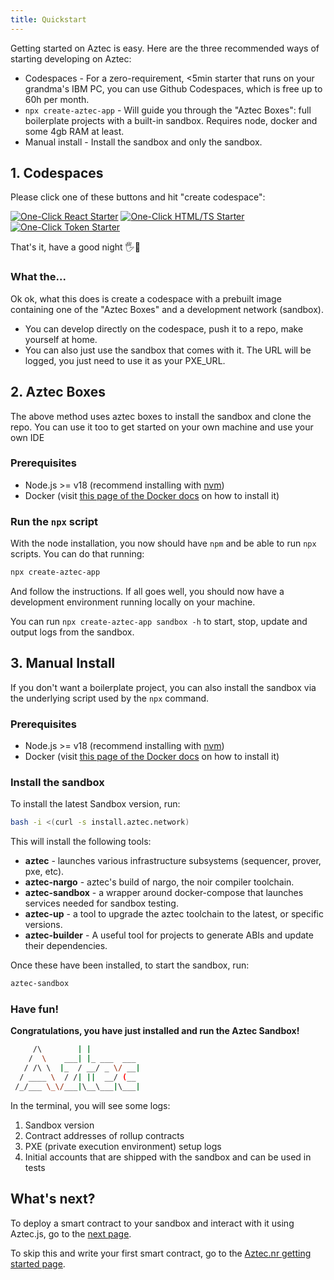```yaml
---
title: Quickstart
---
```


Getting started on Aztec is easy. Here are the three recommended ways of starting developing on Aztec:

- Codespaces - For a zero-requirement, <5min starter that runs on your grandma's IBM PC, you can use Github Codespaces, which is free up to 60h per month.
- `npx create-aztec-app` - Will guide you through the "Aztec Boxes": full boilerplate projects with a built-in sandbox. Requires node, docker and some 4gb RAM at least.
- Manual install - Install the sandbox and only the sandbox.

## 1. Codespaces

Please click one of these buttons and hit "create codespace":

[![One-Click React Starter](/img/codespaces_badges/react_cta_badge.svg)](https://codespaces.new/AztecProtocol/aztec-packages?devcontainer_path=.devcontainer%2Freact%2Fdevcontainer.json) [![One-Click HTML/TS Starter](/img/codespaces_badges/vanilla_cta_badge.svg)](https://codespaces.new/AztecProtocol/aztec-packages?devcontainer_path=.devcontainer%2Fvanilla%2Fdevcontainer.json) [![One-Click Token Starter](/img/codespaces_badges/token_cta_badge.svg)](https://codespaces.new/AztecProtocol/aztec-packages?devcontainer_path=.devcontainer%2Ftoken%2Fdevcontainer.json)

That's it, have a good night 🖐️🎤

### What the...

Ok ok, what this does is create a codespace with a prebuilt image containing one of the "Aztec Boxes" and a development network (sandbox). 
- You can develop directly on the codespace, push it to a repo, make yourself at home.
- You can also just use the sandbox that comes with it. The URL will be logged, you just need to use it as your PXE_URL.

## 2. Aztec Boxes

The above method uses aztec boxes to install the sandbox and clone the repo. You can use it too to get started on your own machine and use your own IDE

### Prerequisites

- Node.js >= v18 (recommend installing with [nvm](https://github.com/nvm-sh/nvm))
- Docker (visit [this page of the Docker docs](https://docs.docker.com/get-docker/) on how to install it)

### Run the `npx` script

With the node installation, you now should have `npm` and be able to run `npx` scripts. You can do that running:

```bash
npx create-aztec-app
```

And follow the instructions. If all goes well, you should now have a development environment running locally on your machine.

You can run `npx create-aztec-app sandbox -h` to start, stop, update and output logs from the sandbox. 

## 3. Manual Install

If you don't want a boilerplate project, you can also install the sandbox via the underlying script used by the `npx` command.

### Prerequisites

- Node.js >= v18 (recommend installing with [nvm](https://github.com/nvm-sh/nvm))
- Docker (visit [this page of the Docker docs](https://docs.docker.com/get-docker/) on how to install it)

### Install the sandbox

To install the latest Sandbox version, run:

```bash
bash -i <(curl -s install.aztec.network)
```

This will install the following tools:

- **aztec** - launches various infrastructure subsystems (sequencer, prover, pxe, etc).
- **aztec-nargo** - aztec's build of nargo, the noir compiler toolchain.
- **aztec-sandbox** - a wrapper around docker-compose that launches services needed for sandbox testing.
- **aztec-up** - a tool to upgrade the aztec toolchain to the latest, or specific versions.
- **aztec-builder** - A useful tool for projects to generate ABIs and update their dependencies.

Once these have been installed, to start the sandbox, run:

```bash
aztec-sandbox
```

### Have fun!

**Congratulations, you have just installed and run the Aztec Sandbox!**

```bash                
     /\        | |
    /  \    ___| |_ ___  ___
   / /\ \  |_  / __/ _ \/ __|
  / ____ \  / /| ||  __/ (__
 /_/___ \_\/___|\__\___|\___|

```

In the terminal, you will see some logs:
1. Sandbox version
2. Contract addresses of rollup contracts
3. PXE (private execution environment) setup logs
4. Initial accounts that are shipped with the sandbox and can be used in tests

## What's next?

To deploy a smart contract to your sandbox and interact with it using Aztec.js, go to the [next page](aztecjs-getting-started.md).

To skip this and write your first smart contract, go to the [Aztec.nr getting started page](aztecnr-getting-started.md).


